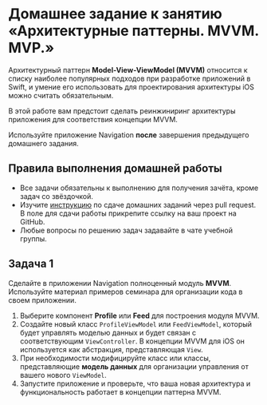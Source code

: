 # Домашнее задание к занятию «Архитектурные паттерны. MVVM. MVP.»

Архитектурный паттерн **Model-View-ViewModel (MVVM)** относится к списку наиболее популярных подходов при разработке приложений в Swift, и умение его использовать для проектирования архитектуры iOS можно считать обязательным.

В этой работе вам предстоит сделать реинжиниринг архитектуры приложения для соответствия концепции MVVM.

Используйте приложение Navigation **после** завершения предыдущего домашнего задания.

## Правила выполнения домашней работы

* Все задачи обязательны к выполнению для получения зачёта, кроме задач со звёздочкой.
* Изучите [инструкцию](https://github.com/netology-code/iosint-homeworks/blob/main/Pull%20request's%20guideline.md) по сдаче домашних заданий через pull request. В поле для сдачи работы прикрепите ссылку на ваш проект на GitHub.
* Любые вопросы по решению задач задавайте в чате учебной группы.

## Задача 1

Сделайте в приложении Navigation полноценный модуль **MVVM**. Используйте материал примеров семинара для организации кода в своем приложении.

1. Выберите компонент **Profile** или **Feed** для построения модуля MVVM.
2. Создайте новый класс `ProfileViewModel` или `FeedViewModel`, который будет управлять моделью данных и будет связан с соответствующим `ViewController`. В концепции MVVM для iOS он используется как абстракция, представляющая `View`.
3. При необходимости модифицируйте класс или классы, представляющие **модель данных** для организации управления от вашего нового `ViewModel`.
4. Запустите приложение и проверьте, что ваша новая архитектура и функциональность работает в концепции паттерна MVVM.
